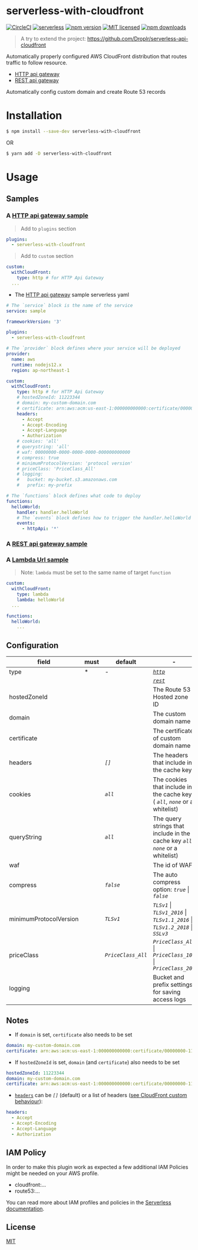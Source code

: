 # serverless-with-cloudfront

[![CircleCI](https://dl.circleci.com/status-badge/img/gh/t2tx/serverless-with-cloudfront/tree/main.svg?style=shield)](https://dl.circleci.com/status-badge/redirect/gh/t2tx/serverless-with-cloudfront/tree/main)
[![serverless](http://public.serverless.com/badges/v3.svg)](http://www.serverless.com)
[![npm version](https://badge.fury.io/js/serverless-with-cloudfront.svg)](https://badge.fury.io/js/serverless-with-cloudfront)
[![MIT licensed](https://img.shields.io/badge/license-MIT-blue.svg)](https://raw.githubusercontent.com/serverless-httpapi-cloudfront/master/LICENSE)
[![npm downloads](https://img.shields.io/npm/dt/serverless-with-cloudfront.svg?style=flat)](https://www.npmjs.com/package/serverless-with-cloudfront)

> A try to extend the project: https://github.com/Droplr/serverless-api-cloudfront

Automatically properly configured AWS CloudFront distribution that routes traffic to follow resource.

- [HTTP api gateway][serverless-http-gateway]
- [REST api gateway][serverless-rest-gateway]

[serverless-http-gateway]: https://www.serverless.com/framework/docs/providers/aws/events/http-api
[serverless-rest-gateway]: https://www.serverless.com/framework/docs/providers/aws/events/apigateway

Automatically config custom domain and create Route 53 records

# Installation

```bash
$ npm install --save-dev serverless-with-cloudfront
```

OR

```bash
$ yarn add -D serverless-with-cloudfront
```

# Usage

## Samples

### A [HTTP api gateway sample](./sample/http-api/)

> Add to `plugins` section

```yaml
plugins:
  - serverless-with-cloudfront
```

> Add to `custom` section

```yaml
custom:
  withCloudFront:
    type: http # for HTTP Api Gateway
  ...
```

- The [HTTP api gateway][serverless-http-gateway] sample serverless yaml

```yaml
# The `service` block is the name of the service
service: sample

frameworkVersion: '3'

plugins:
  - serverless-with-cloudfront

# The `provider` block defines where your service will be deployed
provider:
  name: aws
  runtime: nodejs12.x
  region: ap-northeast-1

custom:
  withCloudFront:
    type: http # for HTTP Api Gateway
    # hostedZoneId: 11223344
    # domain: my-custom-domain.com
    # certificate: arn:aws:acm:us-east-1:000000000000:certificate/00000000-1111-2222-3333-444444444444
    headers:
      - Accept
      - Accept-Encoding
      - Accept-Language
      - Authorization
    # cookies: 'all'
    # querystring: 'all'
    # waf: 00000000-0000-0000-0000-000000000000
    # compress: true
    # minimumProtocolVersion: 'protocol version'
    # priceClass: 'PriceClass_All'
    # logging:
    #   bucket: my-bucket.s3.amazonaws.com
    #   prefix: my-prefix

# The `functions` block defines what code to deploy
functions:
  helloWorld:
    handler: handler.helloWorld
    # The `events` block defines how to trigger the handler.helloWorld code
    events:
      - httpApi: '*'
```

### A [REST api gateway sample](./sample/rest-api/)

### A [Lambda Url sample](./sample//lambda-url/)

> Note: `lambda` must be set to the same name of target `function`

```yaml
custom:
  withCloudFront:
    type: lambda
    lambda: helloWorld
  ...

functions:
  helloWorld:
    ...
```

## Configuration

| field                  | must | default            | -                                                                                 |
| ---------------------- | ---- | ------------------ | --------------------------------------------------------------------------------- |
| type                   | \*   | -                  | [_`http`_][serverless-http-gateway]                                               |
|                        |      |                    | [_`rest`_][serverless-rest-gateway]                                               |
| hostedZoneId           |      |                    | The Route 53 Hosted zone ID                                                       |
| domain                 |      |                    | The custom domain name                                                            |
| certificate            |      |                    | The certificate of custom domain name                                             |
| headers                |      | _`[]`_             | The headers that include in the cache key                                         |
| cookies                |      | _`all`_            | The cookies that include in the cache key ( _`all`_, _`none`_ or a whitelist)     |
| queryString            |      | _`all`_            | The query strings that include in the cache key _`all`_, _`none`_ or a whitelist) |
| waf                    |      |                    | The id of WAF                                                                     |
| compress               |      | _`false`_          | The auto compress option: _`true`_ \| _`false`_                                   |
| minimumProtocolVersion |      | _`TLSv1`_          | _`TLSv1`_ \| _`TLSv1_2016`_ \| _`TLSv1.1_2016`_ \| _`TLSv1.2_2018`_ \| _`SSLv3`_  |
| priceClass             |      | _`PriceClass_All`_ | _`PriceClass_All`_ \| _`PriceClass_100`_ \| _`PriceClass_200`_                    |
| logging                |      |                    | Bucket and prefix settings for saving access logs                                 |

## Notes

- If `domain` is set, `certificate` also needs to be set

```yaml
domain: my-custom-domain.com
certificate: arn:aws:acm:us-east-1:000000000000:certificate/00000000-1111-2222-3333-444444444444
```

- If `hostedZoneId` is set, `domain` (and `certificate`) also needs to be set

```yaml
hostedZoneId: 11223344
domain: my-custom-domain.com
certificate: arn:aws:acm:us-east-1:000000000000:certificate/00000000-1111-2222-3333-444444444444
```

- [`headers`][headers-default-cache] can be _`[]`_ (default) or a list of headers ([see CloudFront custom behaviour][headers-list]):

```yaml
headers:
  - Accept
  - Accept-Encoding
  - Accept-Language
  - Authorization
```

[headers-default-cache]: https://docs.aws.amazon.com/AWSCloudFormation/latest/UserGuide/aws-properties-cloudfront-distribution-defaultcachebehavior.html#cfn-cloudfront-distribution-defaultcachebehavior-forwardedvalues
[headers-list]: https://docs.aws.amazon.com/AmazonCloudFront/latest/DeveloperGuide/RequestAndResponseBehaviorCustomOrigin.html#request-custom-headers-behavior

## IAM Policy

In order to make this plugin work as expected a few additional IAM Policies might be needed on your AWS profile.

- cloudfront:...
- route53:...

You can read more about IAM profiles and policies in the [Serverless documentation](https://serverless.com/framework/docs/providers/aws/guide/credentials#creating-aws-access-keys).

## License

[MIT](LICENSE)
